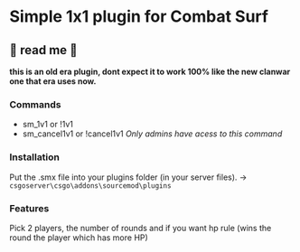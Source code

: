 # Simple 1x1 plugin for Combat Surf

## 🔴 read me 🔴
**this is an old era plugin, dont expect it to work 100% like the new clanwar one that era uses now.**

### Commands
- sm_1v1 or !1v1
- sm_cancel1v1 or !cancel1v1
*Only admins have acess to this command*

### Installation
Put the .smx file into your plugins folder (in your server files). -> ``` csgoserver\csgo\addons\sourcemod\plugins ```

### Features
Pick 2 players, the number of rounds and if you want hp rule (wins the round the player which has more HP)




